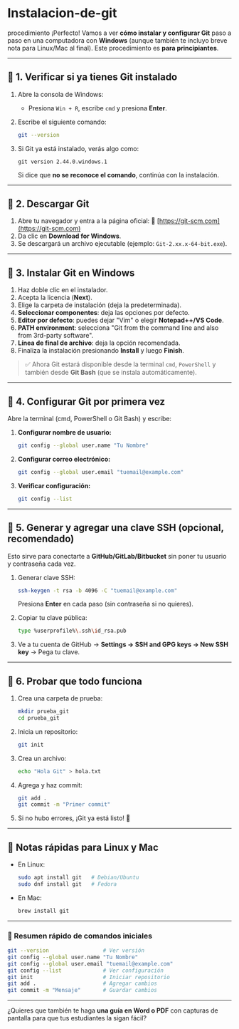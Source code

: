 # Instalacion-de-git
procedimiento
¡Perfecto! Vamos a ver **cómo instalar y configurar Git** paso a paso en una computadora con **Windows** (aunque también te incluyo breve nota para Linux/Mac al final). Este procedimiento es **para principiantes**.

---

## 🔹 1. Verificar si ya tienes Git instalado

1. Abre la consola de Windows:

   * Presiona `Win + R`, escribe `cmd` y presiona **Enter**.
2. Escribe el siguiente comando:

   ```bash
   git --version
   ```
3. Si Git ya está instalado, verás algo como:

   ```
   git version 2.44.0.windows.1
   ```

   Si dice que **no se reconoce el comando**, continúa con la instalación.

---

## 🔹 2. Descargar Git

1. Abre tu navegador y entra a la página oficial:
   🔗 [https://git-scm.com](https://git-scm.com)
2. Da clic en **Download for Windows**.
3. Se descargará un archivo ejecutable (ejemplo: `Git-2.xx.x-64-bit.exe`).

---

## 🔹 3. Instalar Git en Windows

1. Haz doble clic en el instalador.
2. Acepta la licencia (**Next**).
3. Elige la carpeta de instalación (deja la predeterminada).
4. **Seleccionar componentes**: deja las opciones por defecto.
5. **Editor por defecto**: puedes dejar "Vim" o elegir **Notepad++/VS Code**.
6. **PATH environment**: selecciona "Git from the command line and also from 3rd-party software".
7. **Línea de final de archivo**: deja la opción recomendada.
8. Finaliza la instalación presionando **Install** y luego **Finish**.

> ✅ Ahora Git estará disponible desde la terminal `cmd`, `PowerShell` y también desde **Git Bash** (que se instala automáticamente).

---

## 🔹 4. Configurar Git por primera vez

Abre la terminal (cmd, PowerShell o Git Bash) y escribe:

1. **Configurar nombre de usuario:**

   ```bash
   git config --global user.name "Tu Nombre"
   ```

2. **Configurar correo electrónico:**

   ```bash
   git config --global user.email "tuemail@example.com"
   ```

3. **Verificar configuración:**

   ```bash
   git config --list
   ```

---

## 🔹 5. Generar y agregar una clave SSH (opcional, recomendado)

Esto sirve para conectarte a **GitHub/GitLab/Bitbucket** sin poner tu usuario y contraseña cada vez.

1. Generar clave SSH:

   ```bash
   ssh-keygen -t rsa -b 4096 -C "tuemail@example.com"
   ```

   Presiona **Enter** en cada paso (sin contraseña si no quieres).

2. Copiar tu clave pública:

   ```bash
   type %userprofile%\.ssh\id_rsa.pub
   ```

3. Ve a tu cuenta de GitHub → **Settings → SSH and GPG keys → New SSH key** → Pega tu clave.

---

## 🔹 6. Probar que todo funciona

1. Crea una carpeta de prueba:

   ```bash
   mkdir prueba_git
   cd prueba_git
   ```
2. Inicia un repositorio:

   ```bash
   git init
   ```
3. Crea un archivo:

   ```bash
   echo "Hola Git" > hola.txt
   ```
4. Agrega y haz commit:

   ```bash
   git add .
   git commit -m "Primer commit"
   ```
5. Si no hubo errores, ¡Git ya está listo! 🎉

---

## 🔹 Notas rápidas para Linux y Mac

* En Linux:

  ```bash
  sudo apt install git   # Debian/Ubuntu
  sudo dnf install git   # Fedora
  ```
* En Mac:

  ```bash
  brew install git
  ```

---

### 📌 Resumen rápido de comandos iniciales

```bash
git --version                 # Ver versión
git config --global user.name "Tu Nombre"
git config --global user.email "tuemail@example.com"
git config --list             # Ver configuración
git init                      # Iniciar repositorio
git add .                     # Agregar cambios
git commit -m "Mensaje"       # Guardar cambios
```

---

¿Quieres que también te haga **una guía en Word o PDF** con capturas de pantalla para que tus estudiantes la sigan fácil?
